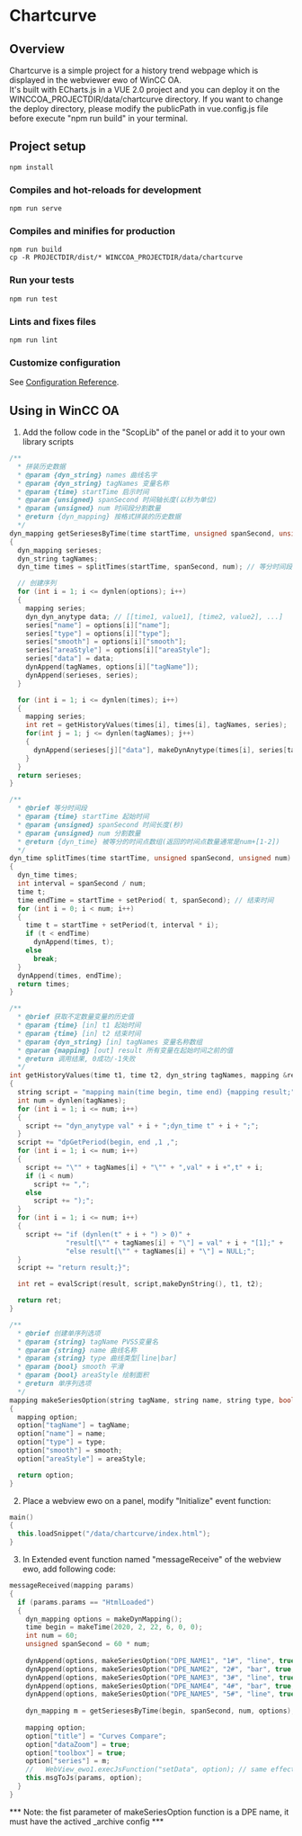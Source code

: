 # Chartcurve

## Overview
Chartcurve is a simple project for a history trend webpage which is displayed in the webviewer ewo of WinCC OA.  
It's built with ECharts.js in a VUE 2.0 project and you can deploy it on the WINCCOA_PROJECTDIR/data/chartcurve directory. If you want to change the deploy directory, please modify the publicPath in vue.config.js file before execute "npm run build" in your terminal.

## Project setup
```
npm install
```

### Compiles and hot-reloads for development
```
npm run serve
```

### Compiles and minifies for production
```
npm run build
cp -R PROJECTDIR/dist/* WINCCOA_PROJECTDIR/data/chartcurve
```

### Run your tests
```
npm run test
```

### Lints and fixes files
```
npm run lint
```

### Customize configuration
See [Configuration Reference](https://cli.vuejs.org/config/).

## Using in WinCC OA
1. Add the follow code in the "ScopLib" of the panel or add it to your own library scripts
```c++
/**
  * 拼装历史数据
  * @param {dyn_string} names 曲线名字
  * @param {dyn_string} tagNames 变量名称
  * @param {time} startTime 启示时间
  * @param {unsigned} spanSecond 时间轴长度(以秒为单位)
  * @param {unsigned} num 时间段分割数量
  * @return {dyn_mapping} 按格式拼装的历史数据
  */
dyn_mapping getSeriesesByTime(time startTime, unsigned spanSecond, unsigned num, dyn_mapping options)
{
  dyn_mapping serieses;
  dyn_string tagNames;
  dyn_time times = splitTimes(startTime, spanSecond, num); // 等分时间段

  // 创建序列
  for (int i = 1; i <= dynlen(options); i++)
  {
    mapping series;
    dyn_dyn_anytype data; // [[time1, value1], [time2, value2], ...]
    series["name"] = options[i]["name"];
    series["type"] = options[i]["type"];
    series["smooth"] = options[i]["smooth"];
    series["areaStyle"] = options[i]["areaStyle"];
    series["data"] = data;
    dynAppend(tagNames, options[i]["tagName"]);
    dynAppend(serieses, series);
  }

  for (int i = 1; i <= dynlen(times); i++)
  {
    mapping series;
    int ret = getHistoryValues(times[i], times[i], tagNames, series);
    for(int j = 1; j <= dynlen(tagNames); j++)
    {
      dynAppend(serieses[j]["data"], makeDynAnytype(times[i], series[tagNames[j]]));
    }
  }
  return serieses;
}

/**
  * @brief 等分时间段
  * @param {time} startTime 起始时间
  * @param {unsigned} spanSecond 时间长度(秒)
  * @param {unsigned} num 分割数量
  * @return {dyn_time} 被等分的时间点数组(返回的时间点数量通常是num+[1-2])
  */
dyn_time splitTimes(time startTime, unsigned spanSecond, unsigned num)
{
  dyn_time times;
  int interval = spanSecond / num;
  time t;
  time endTime = startTime + setPeriod( t, spanSecond); // 结束时间
  for (int i = 0; i < num; i++)
  {
    time t = startTime + setPeriod(t, interval * i);
    if (t < endTime)
      dynAppend(times, t);
    else
      break;
  }
  dynAppend(times, endTime);
  return times;
}

/**
  * @brief 获取不定数量变量的历史值
  * @param {time} [in] t1 起始时间
  * @param {time} [in] t2 结束时间
  * @param {dyn_string} [in] tagNames 变量名称数组
  * @param {mapping} [out] result 所有变量在起始时间之前的值
  * @return 调用结果, 0成功/-1失败
  */
int getHistoryValues(time t1, time t2, dyn_string tagNames, mapping &result)
{
  string script = "mapping main(time begin, time end) {mapping result;";
  int num = dynlen(tagNames);
  for (int i = 1; i <= num; i++)
  {
    script += "dyn_anytype val" + i + ";dyn_time t" + i + ";";
  }
  script += "dpGetPeriod(begin, end ,1 ,";
  for (int i = 1; i <= num; i++)
  {
    script += "\"" + tagNames[i] + "\"" + ",val" + i +",t" + i;
    if (i < num)
      script += ",";
    else
      script += ");";
  }
  for (int i = 1; i <= num; i++)
  {
    script += "if (dynlen(t" + i + ") > 0)" +
              "result[\"" + tagNames[i] + "\"] = val" + i + "[1];" +
              "else result[\"" + tagNames[i] + "\"] = NULL;";
  }
  script += "return result;}";

  int ret = evalScript(result, script,makeDynString(), t1, t2);

  return ret;
}

/**
  * @brief 创建单序列选项
  * @param {string} tagName PVSS变量名
  * @param {string} name 曲线名称
  * @param {string} type 曲线类型[line|bar]
  * @param {bool} smooth 平滑
  * @param {bool} areaStyle 绘制面积
  * @return 单序列选项
  */
mapping makeSeriesOption(string tagName, string name, string type, bool smooth = true, bool areaStyle = true)
{
  mapping option;
  option["tagName"] = tagName;
  option["name"] = name;
  option["type"] = type;
  option["smooth"] = smooth;
  option["areaStyle"] = areaStyle;

  return option;
}
```
2. Place a webview ewo on a panel, modify "Initialize" event function:
```c++
main()
{
  this.loadSnippet("/data/chartcurve/index.html");
}
```
3. In Extended event function named "messageReceive" of the webview ewo, add following code:
```c++
messageReceived(mapping params)
{
  if (params.params == "HtmlLoaded")
  {
    dyn_mapping options = makeDynMapping();
    time begin = makeTime(2020, 2, 22, 6, 0, 0);
    int num = 60;
    unsigned spanSecond = 60 * num;
  
    dynAppend(options, makeSeriesOption("DPE_NAME1", "1#", "line", true, true));
    dynAppend(options, makeSeriesOption("DPE_NAME2", "2#", "bar", true, true));
    dynAppend(options, makeSeriesOption("DPE_NAME3", "3#", "line", true, true));
    dynAppend(options, makeSeriesOption("DPE_NAME4", "4#", "bar", true, true));
    dynAppend(options, makeSeriesOption("DPE_NAME5", "5#", "line", true, true));
    
    dyn_mapping m = getSeriesesByTime(begin, spanSecond, num, options);
    
    mapping option;
    option["title"] = "Curves Compare";
    option["dataZoom"] = true;
    option["toolbox"] = true;
    option["series"] = m;
    //   WebView_ewo1.execJsFunction("setData", option); // same effect as next line
    this.msgToJs(params, option);
  }
}
```
*** Note: the fist parameter of makeSeriesOption function is a DPE name, it must have the actived _archive config ***